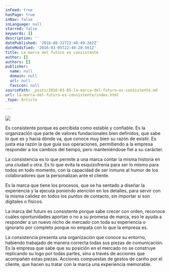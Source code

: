 ```yaml
---
inFeed: true
hasPage: true
inNav: false
inLanguage: null
starred: false
keywords: []
description: ''
datePublished: '2016-08-31T22:48:49.262Z'
dateModified: '2016-03-05T22:40:20.501Z'
title: La marca del futuro es consistente
author: []
authors: []
publisher:
  name: null
  domain: null
  url: null
  favicon: null
sourcePath: _posts/2016-03-05-la-marca-del-futuro-es-consistente.md
url: la-marca-del-futuro-es-consistente/index.html
_type: Article

---
```

![](https://the-grid-user-content.s3-us-west-2.amazonaws.com/f8c7128a-cb8c-49ab-8613-fdda71ad689d.jpg)

Es consistente porque es percibida como estable y confiable. Es la organización que parte de valores fundacionales bien definidos, que sabe lo que es y hacia dónde va, que conoce muy bien su razón de existir. Es justa esa razón la que guía sus operaciones, permitiendo a la empresa responder a los cambios del tiempo, pero manteniéndose fiel a su carácter.

La consistencia es lo que permite a una marca contar la misma historia en una ciudad u otra. Es lo que evita la esquizofrenia para ser lo mismo para todos en todo momento, con la capacidad de ser inmune al humor de los colaboradores que la personalizan ante el cliente.

Es la marca que tiene los procesos, que se ha sentado a diseñar la experiencia y la ejecuta poniendo atención en los detalles, para servir con la misma calidez en todos los puntos de contacto, sin importar si son digitales o físicos.

La marca del futuro es consistente porque sabe crecer con orden, reconoce cuáles oportunidades aportan o no a su promesa de marca, eso le ayuda a responder a un nuevo nicho de mercado con toda su experiencia o ignorarlo por completo porque no empata con lo que la empresa es.

La consistencia presenta una organización que conoce su entorno, habiendo trabajado de manera correcta todas sus piezas de comunicación. Es la empresa que sabe que su posición en el mercado no se construye replicando su logo por todas partes, sino a través de acciones que acompañen estas piezas. Acciones compuestas de gestos de cariño por el cliente, que hacen su tratar con la marca una experiencia memorable.